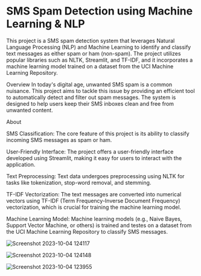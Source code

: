 # SMS Spam Detection using Machine Learning & NLP

This project is a SMS spam detection system that leverages Natural Language Processing (NLP) and Machine Learning to identify and classify text messages as either spam or ham (non-spam). The project utilizes popular libraries such as NLTK, Streamlit, and TF-IDF, and it incorporates a machine learning model trained on a dataset from the UCI Machine Learning Repository.

Overview
In today's digital age, unwanted SMS spam is a common nuisance. This project aims to tackle this issue by providing an efficient tool to automatically detect and filter out spam messages. The system is designed to help users keep their SMS inboxes clean and free from unwanted content.

About 

SMS Classification: The core feature of this project is its ability to classify incoming SMS messages as spam or ham.

User-Friendly Interface: The project offers a user-friendly interface developed using Streamlit, making it easy for users to interact with the application.

Text Preprocessing: Text data undergoes preprocessing using NLTK for tasks like tokenization, stop-word removal, and stemming.

TF-IDF Vectorization: The text messages are converted into numerical vectors using TF-IDF (Term Frequency-Inverse Document Frequency) vectorization, which is crucial for training the machine learning model.

Machine Learning Model: Machine learning models (e.g., Naive Bayes, Support Vector Machine, or others) is trained and testes on a dataset from the UCI Machine Learning Repository to classify SMS messages.

![Screenshot 2023-10-04 124117](https://github.com/saahil1801/SMSSpam/assets/84408557/20f55527-3191-4d60-93c4-87cc7dd91728)

![Screenshot 2023-10-04 124148](https://github.com/saahil1801/SMSSpam/assets/84408557/a85d4dfc-abfd-4ea8-9df8-741944fb1f46)

![Screenshot 2023-10-04 123955](https://github.com/saahil1801/SMSSpam/assets/84408557/760939f3-b2dc-4c93-bb3d-b569272e36fe)





